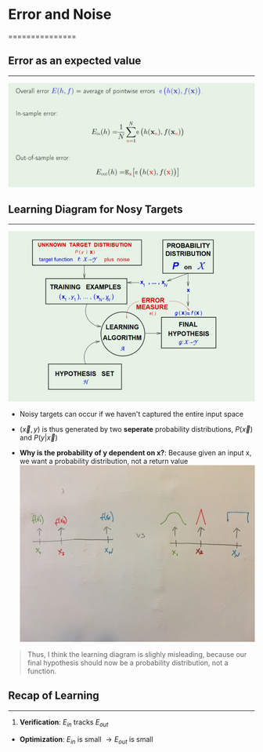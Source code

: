 # Error and Noise
===============

## Error as an expected value
---
![error](def-of-error.PNG)


## Learning Diagram for Nosy Targets
---
![noisy](noisy.PNG)
* Noisy targets can occur if we haven't captured the entire input space
* $(\vec{x},y)$ is thus generated by two **seperate** probability distributions, $P(\vec{x})$ and $P(y|\vec{x})$


* **Why is the probability of y dependent on x?**: Because given an input x, we want a probability distribution, not a return value
![prob dist](prob-distribution.jpeg)

> Thus, I think the learning diagram is slighly misleading, because our final hypothesis should now be a probability distribution, not a function.

## Recap of Learning
---
1. **Verification**: $E_{in}$ tracks $E_{out}$
* **Optimization**: $E_{in}$ is small $\rightarrow E_{out}$ is small



